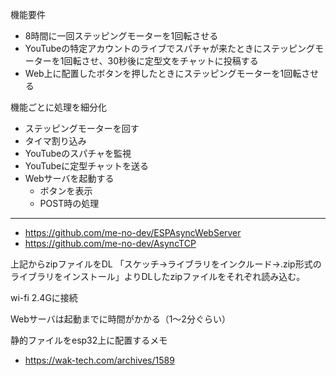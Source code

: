 機能要件
- 8時間に一回ステッピングモーターを1回転させる
- YouTubeの特定アカウントのライブでスパチャが来たときにステッピングモーターを1回転させ、30秒後に定型文をチャットに投稿する
- Web上に配置したボタンを押したときにステッピングモーターを1回転させる

機能ごとに処理を細分化
- ステッピングモーターを回す
- タイマ割り込み
- YouTubeのスパチャを監視
- YouTubeに定型チャットを送る
- Webサーバを起動する
  - ボタンを表示
  - POST時の処理


---

- https://github.com/me-no-dev/ESPAsyncWebServer
- https://github.com/me-no-dev/AsyncTCP

上記からzipファイルをDL
「スケッチ->ライブラリをインクルード->.zip形式のライブラリをインストール」よりDLしたzipファイルをそれぞれ読み込む。

wi-fi
2.4Gに接続

Webサーバは起動までに時間がかかる（1～2分ぐらい）


静的ファイルをesp32上に配置するメモ
- https://wak-tech.com/archives/1589
